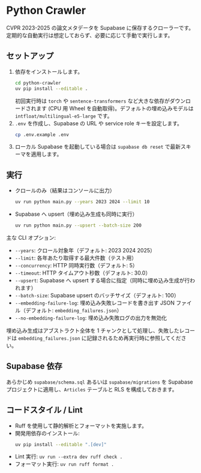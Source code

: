 # Python Crawler

CVPR 2023-2025 の論文メタデータを Supabase に保存するクローラーです。定期的な自動実行は想定しておらず、必要に応じて手動で実行します。

## セットアップ
1. 依存をインストールします。
   ```bash
   cd python-crawler
   uv pip install --editable .
   ```
   初回実行時は `torch` や `sentence-transformers` など大きな依存がダウンロードされます (CPU 用 Wheel を自動取得)。デフォルトの埋め込みモデルは `intfloat/multilingual-e5-large` です。
2. `.env` を作成し、Supabase の URL や service role キーを設定します。
   ```bash
   cp .env.example .env
   ```
3. ローカル Supabase を起動している場合は `supabase db reset` で最新スキーマを適用します。

## 実行
- クロールのみ（結果はコンソールに出力）
  ```bash
  uv run python main.py --years 2023 2024 --limit 10
  ```
- Supabase へ upsert（埋め込み生成も同時に実行）
  ```bash
  uv run python main.py --upsert --batch-size 200
  ```

主な CLI オプション:
- `--years`: クロール対象年（デフォルト: 2023 2024 2025）
- `--limit`: 各年あたり取得する最大件数（テスト用）
- `--concurrency`: HTTP 同時実行数（デフォルト: 5）
- `--timeout`: HTTP タイムアウト秒数（デフォルト: 30.0）
- `--upsert`: Supabase へ upsert する場合に指定（同時に埋め込み生成が行われます）
- `--batch-size`: Supabase upsert のバッチサイズ（デフォルト: 100）
- `--embedding-failure-log`: 埋め込み失敗レコードを書き出す JSON ファイル（デフォルト: `embedding_failures.json`）
- `--no-embedding-failure-log`: 埋め込み失敗ログの出力を無効化

埋め込み生成はアブストラクト全体を 1 チャンクとして処理し、失敗したレコードは `embedding_failures.json` に記録されるため再実行時に参照してください。

## Supabase 依存
あらかじめ `supabase/schema.sql` あるいは `supabase/migrations` を Supabase プロジェクトに適用し、`Articles` テーブルと RLS を構成しておきます。

## コードスタイル / Lint
- Ruff を使用して静的解析とフォーマットを実施します。
- 開発用依存のインストール:
  ```bash
  uv pip install --editable ".[dev]"
  ```
- Lint 実行: `uv run --extra dev ruff check .`
- フォーマット実行: `uv run ruff format .`
